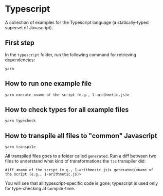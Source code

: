 # Typescript

A collection of examples for the Typescript language (a statically-typed superset of Javascript).

## First step
In the `typescript` folder, run the following command for retrieving dependencies:

```
yarn
```

## How to run one example file
```
yarn execute <name of the script (e.g., 1-arithmetic.js)>
```

## How to check types for all example files
```
yarn typecheck
```

## How to transpile all files to "common" Javascript
```
yarn transpile
```

All transpiled files goes to a folder called `generated`. Run a diff between two files to understand what kind of transformations the `tsc` transpiler did:
```
diff <name of the script (e.g., 1-arithmetic.js)> generated/<name of the script (e.g., 1-arithmetic.js)>
```

You will see that all typescript-specific code is gone; typescript is used only for type-checking at compile-time.
